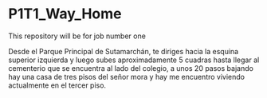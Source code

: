 # P1T1_Way_Home
This repository will be for job number one

Desde el Parque Principal de Sutamarchán, te diriges hacia la esquina superior izquierda y luego subes aproximadamente 5 cuadras hasta llegar al cementerio que se encuentra al lado del colegio, a unos 20 pasos bajando hay una casa de tres pisos del señor mora y hay me encuentro viviendo actualmente en el tercer piso.
